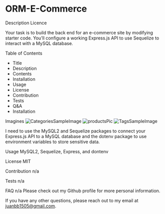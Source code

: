 # ORM-E-Commerce
Description
Licence

Your task is to build the back end for an e-commerce site by modifying starter code. You’ll configure a working Express.js API to use Sequelize to interact with a MySQL database.

Table of Contents

- Title
- Description
- Contents
- Installation
- Usage
- License
- Contribution
- Tests
- Q&A
- Installation

Imagines
![CategoriesSampleImage](https://user-images.githubusercontent.com/84401029/131778656-de57a0b9-4827-4398-80aa-12d813f4d00f.png)
![productsPic](https://user-images.githubusercontent.com/84401029/131778657-098fbff9-ba23-48f5-9b02-2154a83f32ff.png)
![TagsSampleImage](https://user-images.githubusercontent.com/84401029/131778658-83013aca-b5d9-403e-a312-5ddfe14069d8.png)

I need to use the MySQL2 and Sequelize packages to connect your Express.js API to a MySQL database and the dotenv package to use environment variables to store sensitive data.

Usage
MySQL2, Sequelize, Express, and dontenv

License
MIT

Contribution
n/a

Tests
n/a

FAQ
n/a Please check out my Github profile for more personal information.

If you have any other questions, please reach out to my email at juanbb1505@gmail.com.
